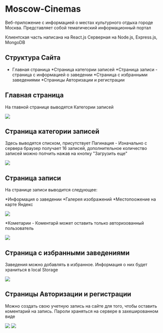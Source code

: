 # Moscow-Cinemas
Веб-приложение с информацией о местах культурного отдыха городе Москва. Представляет собой тематический информационный портал

Клиентская часть написана на React.js
Серверная на Node.js, Express.js, MongoDB

## Структура Сайта

* Главная страница
*Страница категории записей 
*Страница записи - страница с информацией о заведении
*Страница с избранными заведениями
*Страницы Авторизации и регистрации

## Главная страница
На главной странице выводятся Категории записей

<img src="./readme_img/Categories.png"/>

## Страница категории записей 
Здесь выводятся списком, присутствует Пагинация - Изначально с сервера браузер получает 16 записей, дополнительное количество записей можно полчить нажав на кнопку "Загрузить еще"

<img src="./readme_img/posts.png"/>

## Страница записи

На странице записи выводится следующее:

*Информация о заведении
*Галерея изображений
*Местопоожение на карте Яндекс

<img src="./readme_img/post_info.png"/>

*Кометарии - Коментарй может оставить только авторизованный пользователь

<img src="./readme_img/post_coments.png"/>


## Страница с избранными заведениями

Заведения можно добавлять в избранное. Информация о них будет храниться в local Storage

<img src="./readme_img/liked.png"/>

## Страницы Авторизации и регистрации

Можно создать свою учетную запись на сайте для того, чтобы оставить коментарий на запись. Пароли храняться на сервере в захешированном виде

<img src="./readme_img/auth_form.png"/>
<img src="./readme_img/register_form.png"/>
